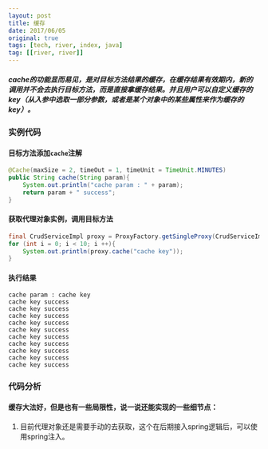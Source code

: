 ```yaml
---
layout: post
title: 缓存
date: 2017/06/05
original: true
tags: [tech, river, index, java]
tag: [[river, river]]
---
```


##### cache的功能显而易见，是对目标方法结果的缓存，在缓存结果有效期内，新的调用并不会去执行目标方法，而是直接拿缓存结果。并且用户可以自定义缓存的key（从入参中选取一部分参数，或者是某个对象中的某些属性来作为缓存的key）。
<!--more-->

### 实例代码
#### 目标方法添加`cache`注解
```java
@Cache(maxSize = 2, timeOut = 1, timeUnit = TimeUnit.MINUTES)
public String cache(String param){
    System.out.println("cache param : " + param);
    return param + " success";
}
```
#### 获取代理对象实例，调用目标方法
```java
final CrudServiceImpl proxy = ProxyFactory.getSingleProxy(CrudServiceImpl.class);
for (int i = 0; i < 10; i ++){
    System.out.println(proxy.cache("cache key"));
}
```
#### 执行结果
```none
cache param : cache key
cache key success
cache key success
cache key success
cache key success
cache key success
cache key success
cache key success
cache key success
cache key success
cache key success
```

### 代码分析

#### 缓存大法好，但是也有一些局限性，说一说还能实现的一些细节点：
1. 目前代理对象还是需要手动的去获取，这个在后期接入spring逻辑后，可以使用spring注入。